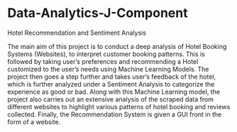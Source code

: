 # Data-Analytics-J-Component
Hotel Recommendation and Sentiment Analysis

The main aim of this project is to conduct a deep analysis of Hotel Booking Systems (Websites), to interpret customer booking patterns. This is followed by taking user’s preferences and recommending a Hotel customized to the user’s needs using Machine Learning Models. The project then goes a step further and takes user’s feedback of the hotel, which is further analyzed under a Sentiment Analysis to categorize the experience as good or bad. Along with this Machine Learning model, the project also carries out an extensive analysis of the scraped data from different websites to highlight various patterns of hotel booking and reviews collected. Finally, the Recommendation System is given a GUI front in the form of a website.
